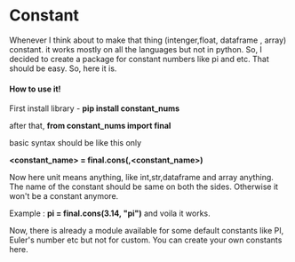 # Constant
Whenever I think about to make that thing (intenger,float, dataframe , array) constant. it works mostly on all the languages but not in python. So, I decided to create a package for constant numbers like pi and etc. That should be easy. So, here it is.
#### How to use it!
First install library - **pip install constant_nums**

after that, **from constant_nums import final**

basic syntax should be like this only 

 **<constant_name> = final.cons(<unit>,<constant_name>)**

 Now here unit means anything, like int,str,dataframe and array anything. The name of the constant should be same on both the sides. Otherwise it won't be a constant anymore.

Example : **pi = final.cons(3.14, "pi")** and voila it works.

Now, there is already a module available for some default constants like PI, Euler's number etc but not for custom.
You can create your own constants here.
